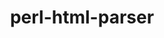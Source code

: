 ---
title: "perl-html-parser"
layout: cache
categories: [package, develop-2023-05-18]
meta: {"versions": ["3.72"], "compilers": ["gcc@=7.3.1"], "oss": ["amzn2"], "platforms": ["linux"], "targets": ["aarch64", "neoverse_n1", "x86_64_v3"], "stacks": ["aws-ahug", "aws-ahug-aarch64", "root"], "num_specs": 3, "num_specs_by_stack": {"aws-ahug-aarch64": 2, "root": 3, "aws-ahug": 1}}
spec_details: [{"hash": "6wkbgekesosflm72g32uyejhtlindhyp", "compiler": "gcc@=7.3.1", "versions": ["3.72"], "os": "amzn2", "platform": "linux", "target": "aarch64", "variants": ["build_system=perl"], "stacks": ["aws-ahug-aarch64", "root"], "size": "-", "tarball": "https://binaries.spack.io/develop-2023-05-18/build_cache/linux-amzn2-aarch64/gcc-7.3.1/perl-html-parser-3.72/linux-amzn2-aarch64-gcc-7.3.1-perl-html-parser-3.72-6wkbgekesosflm72g32uyejhtlindhyp.spack"}, {"hash": "c4redzcexternuca5p4vdvgpom4irxhe", "compiler": "gcc@=7.3.1", "versions": ["3.72"], "os": "amzn2", "platform": "linux", "target": "neoverse_n1", "variants": ["build_system=perl"], "stacks": ["aws-ahug-aarch64", "root"], "size": "-", "tarball": "https://binaries.spack.io/develop-2023-05-18/build_cache/linux-amzn2-neoverse_n1/gcc-7.3.1/perl-html-parser-3.72/linux-amzn2-neoverse_n1-gcc-7.3.1-perl-html-parser-3.72-c4redzcexternuca5p4vdvgpom4irxhe.spack"}, {"hash": "2vbzixeeczpen6ulntdzv3752b3rzknr", "compiler": "gcc@=7.3.1", "versions": ["3.72"], "os": "amzn2", "platform": "linux", "target": "x86_64_v3", "variants": ["build_system=perl"], "stacks": ["root", "aws-ahug"], "size": "-", "tarball": "https://binaries.spack.io/develop-2023-05-18/build_cache/linux-amzn2-x86_64_v3/gcc-7.3.1/perl-html-parser-3.72/linux-amzn2-x86_64_v3-gcc-7.3.1-perl-html-parser-3.72-2vbzixeeczpen6ulntdzv3752b3rzknr.spack"}]
---